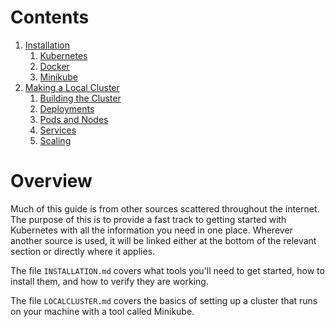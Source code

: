 Contents
=====
1. [Installation](INSTALLATION.md)
    1. [Kubernetes](INSTALLATION.md#Kubernetes)
    2. [Docker](INSTALLATION.md#Docker)
    3. [Minikube](INSTALLATION.md#Docker)
2. [Making a Local Cluster](LOCALCLUSTER.md)
    1. [Building the Cluster](LOCALCLUSTER.md#Creating-a-cluster)
    2. [Deployments](LOCALCLUSTER.md#Deployments)
    3. [Pods and Nodes](LOCALCLUSTER.md#Pods-and-Nodes)
    4. [Services](LOCALCLUSTER.md#Services)
    5. [Scaling](LOCALCLUSTER.md#Scaling)

Overview
=====
Much of this guide is from other sources scattered throughout the internet. The purpose of this is to provide a fast track to getting started with Kubernetes with all the information you need in one place. Wherever another source is used, it will be linked either at the bottom of the relevant section or directly where it applies.

The file `INSTALLATION.md` covers what tools you'll need to get started, how to install them, and how to verify they are working.

The file `LOCALCLUSTER.md` covers the basics of setting up a cluster that runs on your machine with a tool called Minikube.
